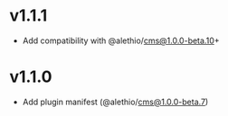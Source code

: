 # v1.1.1

- Add compatibility with @alethio/cms@1.0.0-beta.10+

# v1.1.0

- Add plugin manifest (@alethio/cms@1.0.0-beta.7)
